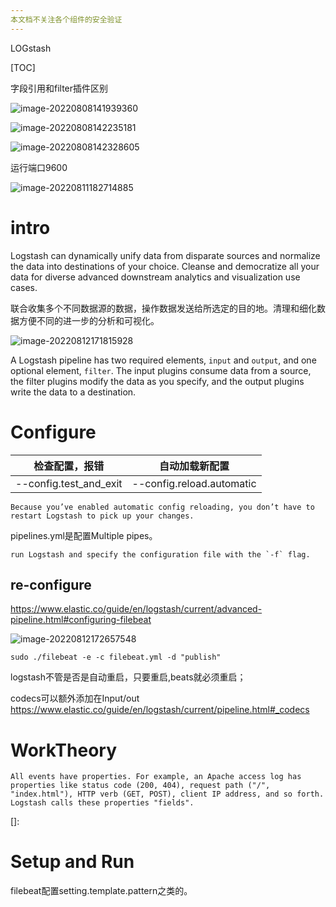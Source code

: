 ```yaml
---
本文档不关注各个组件的安全验证
---
```


LOGstash

[TOC]

字段引用和filter插件区别

[translate filter注意一下]: https://www.elastic.co/guide/en/logstash/current/lookup-enrichment.html#translate-def
[grok和delimiter的区别数据结构因行而异]: https://www.elastic.co/guide/en/logstash/current/field-extraction.html#field-extraction
[具体接口使用在filter pludin有介绍]: https://www.elastic.co/guide/en/logstash/current/plugins-filters-dissect.html
[字段引用视为特殊的string值]: https://www.elastic.co/guide/en/logstash/8.3/configuration-file-structure.html
[固有字段@metadata字段]: https://www.elastic.co/guide/en/logstash/8.3/event-dependent-configuration.html	"输出时不用于展示，只适用于做条件筛查，通过设置true可展示该部分信息"
[event的固有字段]: https://www.elastic.co/guide/en/logstash/8.3/processing.html



![image-20220808141939360](C:\Users\Administrator\Downloads\LOGstash808.assets\image-20220808141939360.png)

![image-20220808142235181](C:\Users\Administrator\Downloads\LOGstash808.assets\image-20220808142235181.png)

![image-20220808142328605](C:\Users\Administrator\Downloads\LOGstash808.assets\image-20220808142328605.png)

[推荐不使用额外layer去做数据缓冲，PQ可]: https://www.elastic.co/guide/en/logstash/current/deploying-and-scaling.html#integrating-with-messaging-queues
[VirtualVM可视化heap空间]: https://www.elastic.co/guide/en/logstash/current/tuning-logstash.html#profiling-the-heap
[命令行参数]: https://www.elastic.co/guide/en/logstash/8.3/running-logstash-command-line.html#



运行端口9600

![image-20220811182714885](C:\Users\Administrator\Downloads\LOGstash808.assets\image-20220811182714885.png)

# intro

Logstash can dynamically unify data from disparate sources and normalize the data into destinations of your choice. Cleanse and democratize all your data for diverse advanced downstream analytics and visualization use cases.

联合收集多个不同数据源的数据，操作数据发送给所选定的目的地。清理和细化数据方便不同的进一步的分析和可视化。

![image-20220812171815928](C:\Users\Administrator\Downloads\LOGstash808.assets\image-20220812171815928.png)

A Logstash pipeline has two required elements, `input` and `output`, and one optional element, `filter`. The input plugins consume data from a source, the filter plugins modify the data as you specify, and the output plugins write the data to a destination.

# Configure

[不同配置文件的配置目的]: https://www.elastic.co/guide/en/logstash/current/config-setting-files.html



[beats input]: https://www.elastic.co/guide/en/logstash/current/advanced-pipeline.html#_configuring_logstash_for_filebeat_input	"input pludin"

| 检查配置，报错         | 自动加载新配置            |
| ---------------------- | ------------------------- |
| --config.test_and_exit | --config.reload.automatic |

```
Because you’ve enabled automatic config reloading, you don’t have to restart Logstash to pick up your changes.
```

pipelines.yml是配置Multiple pipes。

```
run Logstash and specify the configuration file with the `-f` flag.
```

[配置pipeline值的类型语法]: https://www.elastic.co/guide/en/logstash/current/configuration-file-structure.html#plugin-value-types
[export环境变量，类似keystore]: https://www.elastic.co/guide/en/logstash/current/environment-variables.html	"keystore键值对，参数引用 https://www.elastic.co/guide/en/logstash/current/keystore.html"



## re-configure

https://www.elastic.co/guide/en/logstash/current/advanced-pipeline.html#configuring-filebeat

![image-20220812172657548](C:\Users\Administrator\Downloads\LOGstash808.assets\image-20220812172657548.png)

```
sudo ./filebeat -e -c filebeat.yml -d "publish"
```

logstash不管是否是自动重启，只要重启,beats就必须重启；

codecs可以额外添加在Input/out https://www.elastic.co/guide/en/logstash/current/pipeline.html#_codecs 

# WorkTheory

[^process pipeline ]: https://www.elastic.co/guide/en/logstash/current/pipeline.html#_codecs
[^执行模型]: https://www.elastic.co/guide/en/logstash/current/execution-model.html

[默认使用in-mem队列，无法预防数据丢失]: https://www.elastic.co/guide/en/logstash/current/execution-model.html	"每个input独占thread执行"
[event的概念]: https://www.elastic.co/guide/en/logstash/current/event-dependent-configuration.html	"Inputs generate events, filters modify them, and outputs ship them elsewhere."

```
All events have properties. For example, an Apache access log has properties like status code (200, 404), request path ("/", "index.html"), HTTP verb (GET, POST), client IP address, and so forth. Logstash calls these properties "fields".
```

[pipeline-filter插件可使用field reference和conditionals expr]: https://www.elastic.co/guide/en/logstash/current/event-dependent-configuration.html#metadata	"meta字段"
[meta字段概念]: https://www.elastic.co/guide/en/logstash/current/event-dependent-configuration.html#metadata	"The contents of @metadata are not part of any of your events at output time, 只充当查询条件."
[]: 



# Setup and Run

filebeat配置setting.template.pattern之类的。
